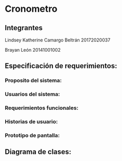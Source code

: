 # Cronometro

## Integrantes
Lindsey Katherine Camargo Beltrán 20172020037

Brayan León 20141001002

## Especificación de requerimientos:

### Proposito del sistema:

### Usuarios del sistema:

### Requerimientos funcionales:

### Historias de usuario:

### Prototipo de pantalla:

## Diagrama de clases:
